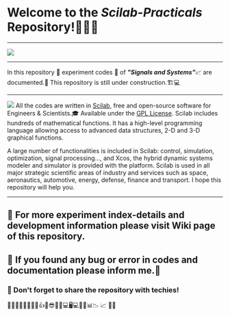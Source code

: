# **Welcome to the _Scilab-Practicals_ Repository!**🙏😎🎯
***
![](https://www.scilab.org/sites/default/files/signal-plot.png)
***
In this repository 📁 experiment codes 📎 of _**"Signals and Systems"**_📈 are documented.📙 This repository is still under construction.🏗💻
***
![](https://www.scilab.org/sites/all/themes/scilab/images/logo.png)
All the codes are written in [Scilab](https://www.scilab.org/), free and open-source software for Engineers & Scientists.🎓 Available under the [GPL License](https://www.gnu.org/licenses/gpl-2.0.en.html). Scilab includes hundreds of mathematical functions. It has a high-level programming language allowing access to advanced data structures, 2-D and 3-D graphical functions.

A large number of functionalities is included in Scilab: control, simulation, optimization, signal processing..., and Xcos, the hybrid dynamic systems modeler and simulator is provided with the platform. Scilab is used in all major strategic scientific areas of industry and services such as space, aeronautics, automotive, energy, defense, finance and transport. I hope this repository will help you. 
***
## 📌 For more experiment index-details and development information please visit Wiki page of this repository.
## 📌 If you found any bug or error in codes and documentation please inform me.📢
### 📌 Don't forget to share the repository with techies!
🐱‍👤👩‍🎓👨‍🎓👨‍💻👍🙏😎🎯📢💻🖥💻📙📁📊📉
📈
📎📌

